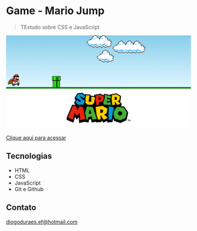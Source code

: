 # Game - Mario Jump

> TEstudo sobre CSS e JavaScript 

![preview](./images/picreadme.png)



[Clique aqui para acessar](https://diogodornas.github.io/Game-JumpMario/)

## Tecnologias

- HTML
- CSS
- JavaScript
- Git e Github

## Contato

diogoduraes.ef@hotmail.com